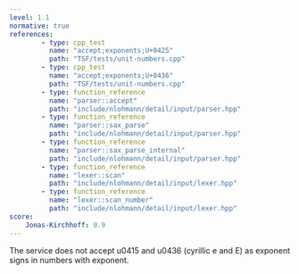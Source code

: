 ```yaml
---
level: 1.1
normative: true
references:
        - type: cpp_test
          name: "accept;exponents;U+0425"
          path: "TSF/tests/unit-numbers.cpp"
        - type: cpp_test
          name: "accept;exponents;U+0436"
          path: "TSF/tests/unit-numbers.cpp"
        - type: function_reference
          name: "parser::accept"
          path: "include/nlohmann/detail/input/parser.hpp"
        - type: function_reference
          name: "parser::sax_parse"
          path: "include/nlohmann/detail/input/parser.hpp"
        - type: function_reference
          name: "parser::sax_parse_internal"
          path: "include/nlohmann/detail/input/parser.hpp"
        - type: function_reference
          name: "lexer::scan"
          path: "include/nlohmann/detail/input/lexer.hpp"
        - type: function_reference
          name: "lexer::scan_number"
          path: "include/nlohmann/detail/input/lexer.hpp"
score:
    Jonas-Kirchhoff: 0.9
---
```


The service does not accept u0415 and u0436 (cyrillic e and E) as exponent signs in numbers with exponent.
